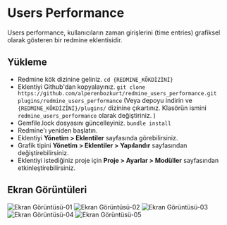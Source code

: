 # Users Performance


Users performance, kullanıcıların zaman girişlerini (time entries) grafiksel olarak gösteren bir redmine eklentisidir.

## Yükleme

- Redmine kök dizinine geliniz.
`cd {REDMINE_KÖKDİZİNİ}`
- Eklentiyi Github'dan kopyalayınız.
`git clone https://github.com/alperenbozkurt/redmine_users_performance.git plugins/redmine_users_performance`
(Veya depoyu indirin ve `{REDMINE_KÖKDİZİNİ}/plugins/` dizinine çıkartınız. Klasörün ismini `redmine_users_performance` olarak değiştiriniz. )
- Gemfile.lock dosyasını güncelleyiniz.
`bundle install`
- Redmine'ı yeniden başlatın.
- Eklentiyi **Yönetim > Eklentiler** sayfasında görebilirsiniz.
- Grafik tipini **Yönetim > Eklentiler > Yapılandır** sayfasından değiştirebilirsiniz.
- Eklentiyi istediğiniz proje için **Proje > Ayarlar > Modüller** sayfasından etkinleştirebilirsiniz.

## Ekran Görüntüleri


![Ekran Görüntüsü-01](https://cloud.githubusercontent.com/assets/19302254/24833583/460131b0-1cd6-11e7-9bd5-7b16c0eec97a.png)
![Ekran Görüntüsü-02](https://cloud.githubusercontent.com/assets/19302254/24833584/4601c5bc-1cd6-11e7-8195-e5349f805f6f.png)
![Ekran Görüntüsü-03](https://cloud.githubusercontent.com/assets/19302254/24833581/45fa3824-1cd6-11e7-8d70-a56cd6acfc8d.png)
![Ekran Görüntüsü-04](https://cloud.githubusercontent.com/assets/19302254/24833582/45ffda68-1cd6-11e7-8401-b58ed324d9d4.png)
![Ekran Görüntüsü-05](https://cloud.githubusercontent.com/assets/19302254/24833585/46032876-1cd6-11e7-84e4-84a940e5326e.png)
